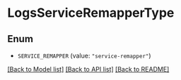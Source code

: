 # LogsServiceRemapperType

## Enum

- `SERVICE_REMAPPER` (value: `"service-remapper"`)

[[Back to Model list]](../README.md#documentation-for-models) [[Back to API list]](../README.md#documentation-for-api-endpoints) [[Back to README]](../README.md)
